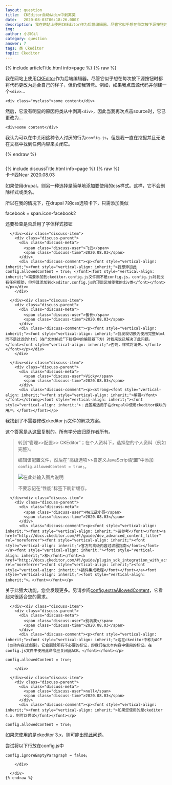 ```yaml
---
layout: question
title:  CKEditor自动从div中剥离类
date:   2020-08-03T06:18:26.000Z
description: 我在网站上使用CKEditor作为后端编辑器。尽管它似乎想在每次按下源按钮时都将代码更改为适合自己的样子，但仍使我转弯。例如，如果我点击源代码并创建一个<...
img: 
author: 小胖Gil
category: question
answer: 7
tags: 类 Ckeditor
topic: Ckeditor
---
```

<div class="article-root">
  <div class="article">
    {% include articleTitle.html info=page %}
    {% raw %}
    <div class="article-content"><p><font style="vertical-align: inherit;"><font style="vertical-align: inherit;">我</font><font style="vertical-align: inherit;">在网站上</font><font style="vertical-align: inherit;">使用</font></font><a href="http://ckeditor.com/" rel="noreferrer"><font style="vertical-align: inherit;"><font style="vertical-align: inherit;">CKEditor</font></font></a><font style="vertical-align: inherit;"><font style="vertical-align: inherit;">作为后端编辑器。</font><font style="vertical-align: inherit;">尽管它似乎想在每次按下源按钮时都将代码更改为适合自己的样子，但仍使我转弯。</font><font style="vertical-align: inherit;">例如，如果我点击源代码并创建一个</font></font><code>&lt;div&gt;</code><font style="vertical-align: inherit;"><font style="vertical-align: inherit;">...</font></font></p>

<pre class="default prettyprint prettyprinted" style=""><code><span class="tag">&lt;div</span><span class="pln"> </span><span class="atn">class</span><span class="pun">=</span><span class="atv">"myclass"</span><span class="tag">&gt;</span><span class="pln">some content</span><span class="tag">&lt;/div&gt;</span></code></pre>

<p><font style="vertical-align: inherit;"><font style="vertical-align: inherit;">然后，它没有明显的原因将类从中剥离</font></font><code>&lt;div&gt;</code><font style="vertical-align: inherit;"><font style="vertical-align: inherit;">，因此当我再次点击source时，它已更改为...</font></font></p>

<pre class="default prettyprint prettyprinted" style=""><code><span class="tag">&lt;div&gt;</span><span class="pln">some content</span><span class="tag">&lt;/div&gt;</span></code></pre>

<p><font style="vertical-align: inherit;"><font style="vertical-align: inherit;">我认为可以在中关闭这种令人讨厌的行为</font></font><code>config.js</code><font style="vertical-align: inherit;"><font style="vertical-align: inherit;">，但是我一直在挖掘并且无法在文档中找到任何内容来关闭它。</font></font></p></div>
    {% endraw %}
  </div>
  <p style="height: 0;width:0;overflow: hidden;"> 第4267篇《CKEditor自动从div中剥离类》来自Winter(https://github.com/aiyld/aiyld.github.io)的站点</p>
  <div class="discuss-wrapper">
    {% include discussTitle.html info=page %}
    {% raw %}
    <div class="discuss-item">
        <div class="discuss-parent">
          <div class="discuss-meta">
            <span class="discuss-user">卡卡西Near</span>
            <span class="discuss-time">2020.08.03</span>
          </div>
          <div class="discuss-comment"><p><font style="vertical-align: inherit;"><font style="vertical-align: inherit;">如果使用drupal，则另一种选择是简单地添加要使用的css样式。</font><font style="vertical-align: inherit;">这样，它不会删除样式或类名。</font></font></p>

<p><font style="vertical-align: inherit;"><font style="vertical-align: inherit;">所以在我的情况下，在drupal 7的css选项卡下，只需添加类似</font></font></p>

<p><font style="vertical-align: inherit;"><font style="vertical-align: inherit;">facebook = span.icon-facebook2</font></font></p>

<p><font style="vertical-align: inherit;"><font style="vertical-align: inherit;">还要检查是否启用了字体样式按钮</font></font></p></div>
        </div>
        
      </div><div class="discuss-item">
        <div class="discuss-parent">
          <div class="discuss-meta">
            <span class="discuss-user">飞云</span>
            <span class="discuss-time">2020.08.03</span>
          </div>
          <div class="discuss-comment"><p><font style="vertical-align: inherit;"><font style="vertical-align: inherit;">我想添加此config.allowedContent = true; </font><font style="vertical-align: inherit;">需要添加到ckeditor.config.js文件而不是config.js，config.js对我没有任何帮助，但将其添加到ckeditor.config.js的顶部区域使我的div类</font></font></p></div>
        </div>
        
      </div><div class="discuss-item">
        <div class="discuss-parent">
          <div class="discuss-meta">
            <span class="discuss-user">番长</span>
            <span class="discuss-time">2020.08.03</span>
          </div>
          <div class="discuss-comment"><p><font style="vertical-align: inherit;"><font style="vertical-align: inherit;">我发现切换为使用完整html而不是过滤的html（在“文本格式”下拉框中的编辑器下方）对我来说已解决了此问题。</font><font style="vertical-align: inherit;">否则，样式将消失。</font></font></p></div>
        </div>
        
      </div><div class="discuss-item">
        <div class="discuss-parent">
          <div class="discuss-meta">
            <span class="discuss-user">Vicky</span>
            <span class="discuss-time">2020.08.03</span>
          </div>
          <div class="discuss-comment"><p><strong><font style="vertical-align: inherit;"><font style="vertical-align: inherit;">编辑</font></font></strong><font style="vertical-align: inherit;"><font style="vertical-align: inherit;">：此答案适用于在drupal中使用ckeditor模块的用户。</font></font></p>
<p><font style="vertical-align: inherit;"><font style="vertical-align: inherit;">我找到了不需要修改ckeditor js文件的解决方案。</font></font></p>
<p><font style="vertical-align: inherit;"><font style="vertical-align: inherit;">这个答案是从</font></font><a href="https://drupal.stackexchange.com/a/80296/2281"><font style="vertical-align: inherit;"><font style="vertical-align: inherit;">这里</font></font></a><font style="vertical-align: inherit;"><font style="vertical-align: inherit;">复制的</font><font style="vertical-align: inherit;">。</font><font style="vertical-align: inherit;">所有学分应归原作者所有。</font></font></p>
<blockquote>
<p><font style="vertical-align: inherit;"><font style="vertical-align: inherit;">转到“管理&gt;&gt;配置&gt;&gt; CKEditor”；</font><font style="vertical-align: inherit;">在个人资料下，选择您的个人资料（例如完整）。</font></font></p>
<p><font style="vertical-align: inherit;"><font style="vertical-align: inherit;">编辑该配置文件，然后在“高级选项&gt;&gt;自定义JavaScript配置”中添加</font></font><code>config.allowedContent = true;</code><font style="vertical-align: inherit;"><font style="vertical-align: inherit;">。</font></font></p>
<p><img src="https://i.stack.imgur.com/BEBwj.png" alt="在此处输入图片说明"></p>
<p><font style="vertical-align: inherit;"><font style="vertical-align: inherit;">不要忘记在“性能”标签下刷新缓存。</font></font></p>
</blockquote></div>
        </div>
        
      </div><div class="discuss-item">
        <div class="discuss-parent">
          <div class="discuss-meta">
            <span class="discuss-user">Me无敌小哥</span>
            <span class="discuss-time">2020.08.03</span>
          </div>
          <div class="discuss-comment"><p><font style="vertical-align: inherit;"><font style="vertical-align: inherit;">请参考</font></font><a href="http://docs.ckeditor.com/#!/guide/dev_advanced_content_filter" rel="noreferrer"><font style="vertical-align: inherit;"><font style="vertical-align: inherit;">官方的高级内容过滤器指南</font></font></a><font style="vertical-align: inherit;"><font style="vertical-align: inherit;">和</font></font><a href="http://docs.ckeditor.com/#!/guide/plugin_sdk_integration_with_acf" rel="noreferrer"><font style="vertical-align: inherit;"><font style="vertical-align: inherit;">插件集成教程</font></font></a><font style="vertical-align: inherit;"><font style="vertical-align: inherit;">。</font></font></p>

<p><font style="vertical-align: inherit;"><font style="vertical-align: inherit;">关于此强大功能，您会发现更多。</font><font style="vertical-align: inherit;">另请参阅</font></font><a href="http://docs.ckeditor.com/#!/api/CKEDITOR.config-cfg-extraAllowedContent" rel="noreferrer"><font style="vertical-align: inherit;"><font style="vertical-align: inherit;">config.extraAllowedContent</font></font></a><font style="vertical-align: inherit;"><font style="vertical-align: inherit;">，它看起来很适合您的需求。</font></font></p></div>
        </div>
        
      </div><div class="discuss-item">
        <div class="discuss-parent">
          <div class="discuss-meta">
            <span class="discuss-user">别坑我</span>
            <span class="discuss-time">2020.08.03</span>
          </div>
          <div class="discuss-comment"><p><font style="vertical-align: inherit;"><font style="vertical-align: inherit;">这在ckeditor中称为ACF（自动内容过滤器）。它会删除所有不必要的标记，即我们在文本内容中使用的标记。在config.js文件中使用此命令应关闭此ACK。</font></font></p>

<pre class="default prettyprint prettyprinted" style=""><code><span class="pln">config</span><span class="pun">.</span><span class="pln">allowedContent </span><span class="pun">=</span><span class="pln"> </span><span class="kwd">true</span><span class="pun">;</span></code></pre></div>
        </div>
        
      </div><div class="discuss-item">
        <div class="discuss-parent">
          <div class="discuss-meta">
            <span class="discuss-user">null</span>
            <span class="discuss-time">2020.08.03</span>
          </div>
          <div class="discuss-comment"><p><font style="vertical-align: inherit;"><font style="vertical-align: inherit;">如果您使用的是ckeditor 4.x，则可以尝试</font></font></p>

<pre class="default prettyprint prettyprinted" style=""><code><span class="pln">config</span><span class="pun">.</span><span class="pln">allowedContent </span><span class="pun">=</span><span class="pln"> </span><span class="kwd">true</span><span class="pun">;</span></code></pre>

<p><font style="vertical-align: inherit;"><font style="vertical-align: inherit;">如果您使用的是ckeditor 3.x，则可能出现</font></font><a href="https://dev.ckeditor.com/ticket/5818"><font style="vertical-align: inherit;"><font style="vertical-align: inherit;">此问题</font></font></a><font style="vertical-align: inherit;"><font style="vertical-align: inherit;">。</font></font></p>

<p><font style="vertical-align: inherit;"><font style="vertical-align: inherit;">尝试将以下行放在config.js中</font></font></p>

<pre class="default prettyprint prettyprinted" style=""><code><span class="pln">config</span><span class="pun">.</span><span class="pln">ignoreEmptyParagraph </span><span class="pun">=</span><span class="pln"> </span><span class="kwd">false</span><span class="pun">;</span></code></pre></div>
        </div>
        
      </div>
    {% endraw %}
  </div>
<div>
